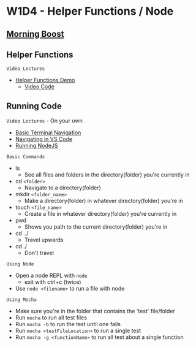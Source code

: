 # W1D4 - Helper Functions / Node

## [Morning Boost]

## Helper Functions

`Video Lectures`

- [Helper Functions Demo]
  - [Video Code](./code-it-out/helperFunction.js)

## Running Code

`Video Lectures` - On your own

- [Basic Terminal Navigation]
- [Navigating in VS Code]
- [Running NodeJS]

`Basic Commands`

- ls
  - See all files and folders in the directory(folder) you're currently in
- cd `<folder>`
  - Navigate to a directory(folder)
- mkdir `<folder_name>`
  - Make a directory(folder) in whatever directory(folder) you're in
- touch `<file_name>`
  - Create a file in whatever directory(folder) you're currently in
- pwd
  - Shows you path to the current directory(folder) you're in
- cd ../
  - Travel upwards
- cd ./
  - Don't travel

`Using Node`

- Open a node REPL with `node`
  - exit with ctrl+c (twice)
- Use `node <filename>` to run a file with node

`Using Mocha`

- Make sure you're in the folder that contains the 'test' file/folder
- Run `mocha` to run all test files
- Run `mocha -b` to run the test until one fails
- Run `mocha <testFileLocation>` to run a single test
- Run `mocha -g <functionName>` to run all test about a single function

[Morning Boost]: https://open.appacademy.io/learn/js-py---jun-2021-cohort-1-online/week-1-jun-2021-cohort-1-online/thursday-morning-boost
[Helper Functions Demo]: https://open.appacademy.io/learn/js-py---jun-2021-cohort-1-online/week-1-jun-2021-cohort-1-online/helper-functions-demo
[Basic Terminal Navigation]: https://open.appacademy.io/learn/js-py---jun-2021-cohort-1-online/week-2-jun-2021-cohort-1-online/basic-terminal-navigation
[Navigating in VS Code]: https://open.appacademy.io/learn/js-py---jun-2021-cohort-1-online/week-2-jun-2021-cohort-1-online/navigating-in-vs-code
[Running NodeJS]: https://open.appacademy.io/learn/js-py---jun-2021-cohort-1-online/week-2-jun-2021-cohort-1-online/running-nodejs
